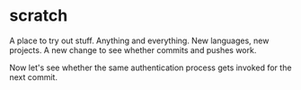 # scratch

A place to try out stuff. Anything and everything. New languages, new projects.
A new change to see whether commits and pushes work.

Now let's see whether the same authentication process gets invoked for the next commit.
